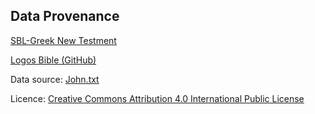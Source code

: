 ## Data Provenance

[SBL-Greek New Testment](https://sblgnt.com/)

[Logos Bible (GitHub)](https://github.com/LogosBible/SBLGNT)

Data source: [John.txt](https://github.com/LogosBible/SBLGNT/blob/master/data/sblgnt/text/John.txt)

Licence: [Creative Commons Attribution 4.0 International Public License](https://sblgnt.com/license)